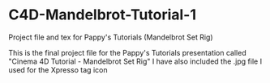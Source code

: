 # C4D-Mandelbrot-Tutorial-1
Project file and tex for Pappy's Tutorials (Mandelbrot Set Rig)

This is the final project file for the Pappy's Tutorials presentation called "Cinema 4D Tutorial - Mandelbrot Set Rig"
I have also included the .jpg file I used for the Xpresso tag icon
